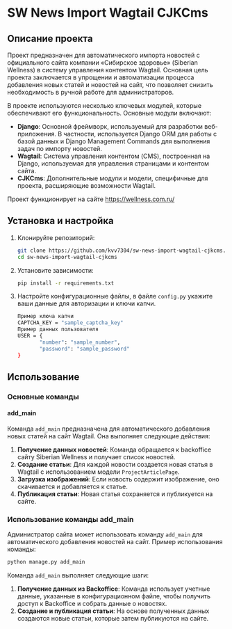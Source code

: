 
# SW News Import Wagtail CJKCms

## Описание проекта

Проект предназначен для автоматического импорта новостей с официального сайта компании «Сибирское здоровье» (Siberian Wellness) в систему управления контентом Wagtail. Основная цель проекта заключается в упрощении и автоматизации процесса добавления новых статей и новостей на сайт, что позволяет снизить необходимость в ручной работе для администраторов.

В проекте используются несколько ключевых модулей, которые обеспечивают его функциональность. Основные модули включают:

- **Django**: Основной фреймворк, используемый для разработки веб-приложения. В частности, используется Django ORM для работы с базой данных и Django Management Commands для выполнения задач по импорту новостей.
- **Wagtail**: Система управления контентом (CMS), построенная на Django, используемая для управления страницами и контентом сайта.
- **CJKCms**: Дополнительные модули и модели, специфичные для проекта, расширяющие возможности Wagtail.

Проект функционирует на сайте https://wellness.com.ru/

## Установка и настройка

1. Клонируйте репозиторий:
   ```sh
   git clone https://github.com/kvv7304/sw-news-import-wagtail-cjkcms.git
   cd sw-news-import-wagtail-cjkcms
   ```

2. Установите зависимости:
   ```sh
   pip install -r requirements.txt
   ```

3. Настройте конфигурационные файлы, в файле `config.py` укажите ваши данные для авторизации и ключи капчи.
   ```sh
   Пример ключа капчи
   CAPTCHA_KEY = "sample_captcha_key"
   Пример данных пользователя
   USER = {
          "number": "sample_number",
          "password": "sample_password"
   }
   ```

## Использование

### Основные команды

#### add_main

Команда `add_main` предназначена для автоматического добавления новых статей на сайт Wagtail. Она выполняет следующие действия:

1. **Получение данных новостей**: Команда обращается к backoffice сайту Siberian Wellness и получает список новостей.
2. **Создание статьи**: Для каждой новости создается новая статья в Wagtail с использованием модели `ProjectArticlePage`.
3. **Загрузка изображений**: Если новость содержит изображение, оно скачивается и добавляется к статье.
4. **Публикация статьи**: Новая статья сохраняется и публикуется на сайте.

### Использование команды add_main

Администратор сайта может использовать команду `add_main` для автоматического добавления новостей на сайт. Пример использования команды:

```sh
python manage.py add_main
```

Команда `add_main` выполняет следующие шаги:

1. **Получение данных из Backoffice**: Команда использует учетные данные, указанные в конфигурационном файле, чтобы получить доступ к Backoffice и собрать данные о новостях.
2. **Создание и публикация статьи**: На основе полученных данных создаются новые статьи, которые затем публикуются на сайте.
